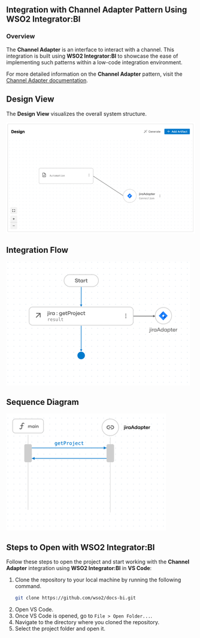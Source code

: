 ## Integration with Channel Adapter Pattern Using WSO2 Integrator:BI

### Overview

The **Channel Adapter** is an interface to interact with a channel.
This integration is built using **WSO2 Integrator:BI** to showcase the ease of implementing such patterns within a low-code integration environment.

For more detailed information on the **Channel Adapter** pattern, visit the [Channel Adapter documentation](https://www.enterpriseintegrationpatterns.com/patterns/messaging/ChannelAdapter.html).

## Design View

The **Design View** visualizes the overall system structure.

![Design View](design.png)

## Integration Flow

![Flow Diagram](flow.png)

## Sequence Diagram

![Flow Diagram](sequence.png)

## Steps to Open with WSO2 Integrator:BI

Follow these steps to open the project and start working with the **Channel Adapter** integration using **WSO2 Integrator:BI** in **VS Code**:

1. Clone the repository to your local machine by running the following command.
   ```bash
   git clone https://github.com/wso2/docs-bi.git
   ```
2. Open VS Code.
3. Once VS Code is opened, go to `File > Open Folder...`.
4. Navigate to the directory where you cloned the repository.
5. Select the project folder and open it.
